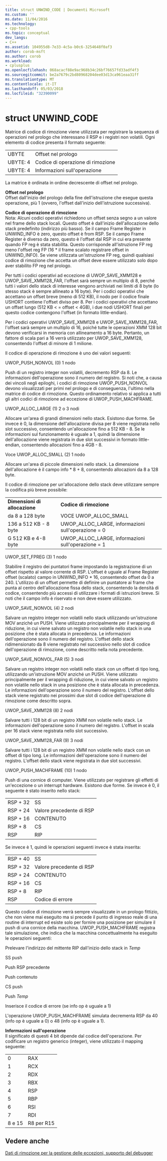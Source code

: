 ```yaml
---
title: struct UNWIND_CODE | Documenti Microsoft
ms.custom: ''
ms.date: 11/04/2016
ms.technology:
- cpp-tools
ms.topic: conceptual
dev_langs:
- C++
ms.assetid: 104955d8-7e33-4c5a-b0c6-3254648f0af3
author: corob-msft
ms.author: corob
ms.workload:
- cplusplus
ms.openlocfilehash: 068acacf88e9ac968b34c26bf76657fd33adf4f3
ms.sourcegitcommit: be2a7679c2bd80968204dee03d13ca961eaa31ff
ms.translationtype: MT
ms.contentlocale: it-IT
ms.lasthandoff: 05/03/2018
ms.locfileid: "32390099"
---
```

# <a name="struct-unwindcode"></a>struct UNWIND_CODE
Matrice di codice di rimozione viene utilizzata per registrare la sequenza di operazioni nel prologo che interessano il RSP e i registri non volatili. Ogni elemento di codice presenta il formato seguente:  
  
|||  
|-|-|  
|UBYTE|Offset nel prologo|  
|UBYTE: 4|Codice di operazione di rimozione|  
|UBYTE: 4|Informazioni sull'operazione|  
  
 La matrice è ordinata in ordine decrescente di offset nel prologo.  
  
 **Offset nel prologo**  
 Offset dall'inizio del prologo della fine dell'istruzione che esegue questa operazione, più 1 (ovvero, l'offset dall'inizio dell'istruzione successiva).  
  
 **Codice di operazione di rimozione**  
 Nota: Alcuni codici operativi richiedono un offset senza segno a un valore nel frame dello stack locali. Questo offset è dall'inizio dell'allocazione dello stack predefinito (indirizzo più basso). Se il campo Frame Register in UNWIND_INFO è zero, questo offset è from RSP. Se il campo Frame Register è diverso da zero, questo è l'offset dal RSP in cui era presente quando FP reg è stata stabilita. Questo corrisponde all'istruzione FP reg meno l'offset reg FP (16 * il frame scalato registrare offset in UNWIND_INFO). Se viene utilizzata un'istruzione FP reg, quindi qualsiasi codice di rimozione che accetta un offset deve essere utilizzato solo dopo aver stabilito FP reg nel prologo.  
  
 Per tutti i codici operativi ad eccezione di UWOP_SAVE_XMM128 e UWOP_SAVE_XMM128_FAR, l'offset sarà sempre un multiplo di 8, perché tutti i valori dello stack di interesse vengono archiviati nei limiti di 8 byte (lo stesso stack è sempre allineato a 16 byte). Per i codici operativi che accettano un offset breve (meno di 512 KB), il nodo per il codice finale USHORT contiene l'offset diviso per 8. Per i codici operativi che accettano un offset lungo (512 KB < = offset < 4GB), i due nodi USHORT finali per questo codice contengono l'offset (in formato little-endian).  
  
 Per i codici operativi UWOP_SAVE_XMM128 e UWOP_SAVE_XMM128_FAR, l'offset sarà sempre un multiplo di 16, poiché tutte le operazioni XMM 128 bit devono verificarsi in memoria con allineamento a 16 byte. Pertanto, un fattore di scala pari a 16 verrà utilizzato per UWOP_SAVE_XMM128, consentendo l'offset di minore di 1 milione.  
  
 Il codice di operazione di rimozione è uno dei valori seguenti:  
  
 UWOP_PUSH_NONVOL (0) 1 nodo  
  
 Push di un registro integer non volatili, decremento RSP da 8. Le informazioni dell'operazione sono il numero del registro. Si noti che, a causa dei vincoli negli epiloghi, i codici di rimozione UWOP_PUSH_NONVOL devono visualizzati per primi nel prologo e di conseguenza, l'ultimo nella matrice di codice di rimozione. Questo ordinamento relativo si applica a tutti gli altri codici di rimozione ad eccezione di UWOP_PUSH_MACHFRAME.  
  
 UWOP_ALLOC_LARGE (1) 2 o 3 nodi  
  
 Allocare un'area di grandi dimensioni nello stack. Esistono due forme. Se invece è 0, la dimensione dell'allocazione divisa per 8 viene registrata nello slot successivo, consentendo un'allocazione fino a 512 KB - 8. Se le informazioni sul funzionamento è uguale a 1, quindi la dimensione dell'allocazione viene registrata in due slot successivi in formato little-endian, consentendo allocazioni fino a 4GB - 8.  
  
 Voce UWOP_ALLOC_SMALL (2) 1 nodo  
  
 Allocare un'area di piccole dimensioni nello stack. La dimensione dell'allocazione è il campo info * 8 + 8, consentendo allocazioni da 8 a 128 byte.  
  
 Il codice di rimozione per un'allocazione dello stack deve utilizzare sempre la codifica più breve possibile:  
  
|||  
|-|-|  
|**Dimensioni di allocazione**|**Codice di rimozione**|  
|da 8 a 128 byte|VOCE UWOP_ALLOC_SMALL|  
|136 a 512 KB - 8 byte|UWOP_ALLOC_LARGE, informazioni sull'operazione = 0|  
|G 512 KB e 4-8 byte|UWOP_ALLOC_LARGE, informazioni sull'operazione = 1|  
  
 UWOP_SET_FPREG (3) 1 nodo  
  
 Stabilire il registro dei puntatori frame impostando la registrazione di un offset rispetto al valore corrente di RSP. L'offset è uguale al Frame Register offset (scalato) campo in UNWIND_INFO * 16, consentendo offset da 0 a 240. L'utilizzo di un offset permette di definire un puntatore ai frame che punta al centro dell'allocazione fissa dello stack, consentendo la densità di codice, consentendo più accessi di utilizzare i formati di istruzioni breve. Si noti che il campo info è riservato e non deve essere utilizzato.  
  
 UWOP_SAVE_NONVOL (4) 2 nodi  
  
 Salvare un registro integer non volatili nello stack utilizzando un'istruzione MOV anziché un PUSH. Viene utilizzato principalmente per il wrapping di riduzione, in cui viene salvato un registro non volatile nello stack in una posizione che è stata allocata in precedenza. Le informazioni dell'operazione sono il numero del registro. L'offset dello stack ridimensionato da 8 viene registrato nel successivo nello slot di codice dell'operazione di rimozione, come descritto nella nota precedente.  
  
 UWOP_SAVE_NONVOL_FAR (5) 3 nodi  
  
 Salvare un registro integer non volatili nello stack con un offset di tipo long, utilizzando un'istruzione MOV anziché un PUSH. Viene utilizzato principalmente per il wrapping di riduzione, in cui viene salvato un registro non volatile nello stack in una posizione che è stata allocata in precedenza. Le informazioni dell'operazione sono il numero del registro. L'offset dello stack viene registrato nei prossimi due slot di codice dell'operazione di rimozione come descritto sopra.  
  
 UWOP_SAVE_XMM128 (8) 2 nodi  
  
 Salvare tutti i 128 bit di un registro XMM non volatile nello stack. Le informazioni dell'operazione sono il numero del registro. L'offset in scala per 16 stack viene registrata nello slot successivo.  
  
 UWOP_SAVE_XMM128_FAR (9) 3 nodi  
  
 Salvare tutti i 128 bit di un registro XMM non volatile nello stack con un offset di tipo long. Le informazioni dell'operazione sono il numero del registro. L'offset dello stack viene registrata in due slot successivi.  
  
 UWOP_PUSH_MACHFRAME (10) 1 nodo  
  
 Push di una cornice di computer.  Viene utilizzato per registrare gli effetti di un'eccezione o un interrupt hardware. Esistono due forme. Se invece è 0, il seguente è stato inserito nello stack:  
  
|||  
|-|-|  
|RSP + 32|SS|  
|RSP + 24|Valore precedente di RSP|  
|RSP + 16|CONTENUTO|  
|RSP + 8|CS|  
|RSP|RIP|  
  
 Se invece è 1, quindi le operazioni seguenti invece è stata inserita:  
  
|||  
|-|-|  
|RSP + 40|SS|  
|RSP + 32|Valore precedente di RSP|  
|RSP + 24|CONTENUTO|  
|RSP + 16|CS|  
|RSP + 8|RIP|  
|RSP|Codice di errore|  
  
 Questo codice di rimozione verrà sempre visualizzate in un prologo fittizio, che non viene mai eseguito ma si precede il punto di ingresso reale di una routine di interrupt ed esiste solo per fornire una posizione per simulare il push di una cornice della macchina. UWOP_PUSH_MACHFRAME registra tale simulazione, che indica che la macchina concettualmente ha eseguito le operazioni seguenti:  
  
 Prelevare l'indirizzo del mittente RIP dall'inizio dello stack in *Temp*  
  
 SS push  
  
 Push RSP precedente  
  
 Push contenuto  
  
 CS push  
  
 Push *Temp*  
  
 Inserisce il codice di errore (se info op è uguale a 1)  
  
 L'operazione UWOP_PUSH_MACHFRAME simulata decrementa RSP da 40 (info op è uguale a 0) o 48 (info op è uguale a 1).  
  
 **Informazioni sull'operazione**  
 Il significato di questi 4 bit dipende dal codice dell'operazione. Per codificare un registro generico (integer), viene utilizzato il mapping seguente:  
  
|||  
|-|-|  
|0|RAX|  
|1|RCX|  
|2|RDX|  
|3|RBX|  
|4|RSP|  
|5|RBP|  
|6|RSI|  
|7|RDI|  
|8 e 15|R8 per R15|  
  
## <a name="see-also"></a>Vedere anche  
 [Dati di rimozione per la gestione delle eccezioni, supporto del debugger](../build/unwind-data-for-exception-handling-debugger-support.md)